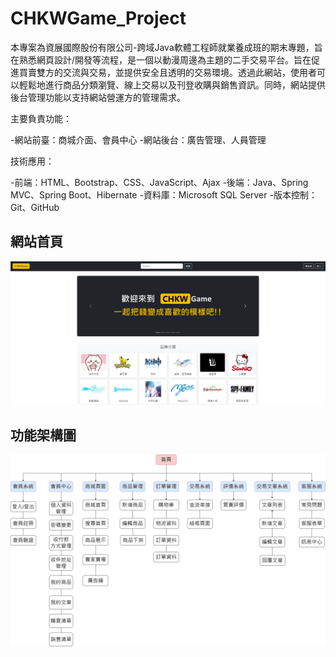 # CHKWGame_Project
本專案為資展國際股份有限公司-跨域Java軟體工程師就業養成班的期末專題，旨在熟悉網頁設計/開發等流程，是一個以動漫周邊為主題的二手交易平台。旨在促進買賣雙方的交流與交易，並提供安全且透明的交易環境。透過此網站，使用者可以輕鬆地進行商品分類瀏覽、線上交易以及刊登收購與銷售資訊。同時，網站提供後台管理功能以支持網站營運方的管理需求。

主要負責功能：

  -網站前臺：商城介面、會員中心
  -網站後台：廣告管理、人員管理


技術應用：

  -前端：HTML、Bootstrap、CSS、JavaScript、Ajax
  -後端：Java、Spring MVC、Spring Boot、Hibernate
  -資料庫：Microsoft SQL Server
  -版本控制：Git、GitHub

## 網站首頁
![image](https://github.com/Mantle1998/CHKWGame_Project/blob/main/%E7%B6%B2%E7%AB%99%E9%A6%96%E9%A0%81.png)


## 功能架構圖
![image](https://github.com/Mantle1998/CHKWGame_Project/blob/main/%E7%B6%B2%E7%AB%99%E5%8A%9F%E8%83%BD%E6%9E%B6%E6%A7%8B.png)
